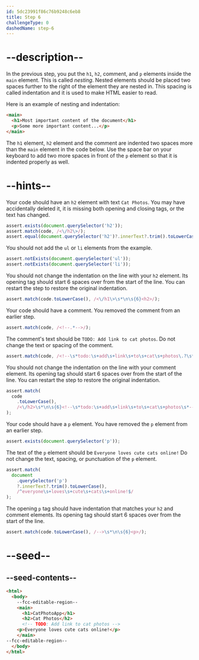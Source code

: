 ```yaml
---
id: 5dc23991f86c76b9248c6eb8
title: Step 6
challengeType: 0
dashedName: step-6
---
```


# --description--

In the previous step, you put the `h1`, `h2`, comment, and `p` elements inside the `main` element. This is called *nesting*. Nested elements should be placed two spaces further to the right of the element they are nested in. This spacing is called indentation and it is used to make HTML easier to read.

Here is an example of nesting and indentation:

```html
<main>
  <h1>Most important content of the document</h1>
  <p>Some more important content...</p>
</main>
```

The `h1` element, `h2` element and the comment are indented two spaces more than the `main` element in the code below. Use the space bar on your keyboard to add two more spaces in front of the `p` element so that it is indented properly as well.

# --hints--

Your code should have an `h2` element with text `Cat Photos`. You may have accidentally deleted it, it is missing both opening and closing tags, or the text has changed.

```js
assert.exists(document.querySelector('h2'));
assert.match(code, /<\/h2\>/);
assert.equal(document.querySelector('h2')?.innerText?.trim().toLowerCase(),'cat photos')
```

You should not add the `ul` or `li` elements from the example.

```js
assert.notExists(document.querySelector('ul'));
assert.notExists(document.querySelector('li'));
```

You should not change the indentation on the line with your `h2` element. Its opening tag should start 6 spaces over from the start of the line. You can restart the step to restore the original indentation.

```js
assert.match(code.toLowerCase(), /<\/h1\>\s*\n\s{6}<h2>/);
```

Your code should have a comment. You removed the comment from an earlier step.

```js
assert.match(code, /<!--.*-->/);
```

The comment's text should be `TODO: Add link to cat photos`. Do not change the text or spacing of the comment.

```js
assert.match(code, /<!--\s*todo:\s+add\s+link\s+to\s+cat\s+photos\.?\s*-->/i);
```

You should not change the indentation on the line with your comment element. Its opening tag should start 6 spaces over from the start of the line. You can restart the step to restore the original indentation.

```js
assert.match(
  code
    .toLowerCase(),
    /<\/h2>\s*\n\s{6}<!--\s*todo:\s+add\s+link\s+to\s+cat\s+photos\s*-->/
);
```

Your code should have a `p` element. You have removed the `p` element from an earlier step.

```js
assert.exists(document.querySelector('p'));
```

The text of the `p` element should be `Everyone loves cute cats online!` Do not change the text, spacing, or punctuation of the `p` element.

```js
assert.match(
  document
    .querySelector('p')
    ?.innerText?.trim().toLowerCase(),
    /^everyone\s+loves\s+cute\s+cats\s+online!$/
);
```

The opening `p` tag should have indentation that matches your `h2` and comment elements. Its opening tag should start 6 spaces over from the start of the line.

```js
assert.match(code.toLowerCase(), /-->\s*\n\s{6}<p>/);
```

# --seed--

## --seed-contents--

```html
<html>
  <body>
    --fcc-editable-region--
    <main>
      <h1>CatPhotoApp</h1>
      <h2>Cat Photos</h2>
      <!-- TODO: Add link to cat photos -->
    <p>Everyone loves cute cats online!</p>
    </main>
--fcc-editable-region--
  </body>
</html>
```
